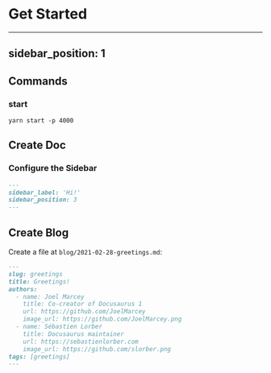 # Get Started

---
sidebar_position: 1
---

## Commands

### start

```
yarn start -p 4000
```

## Create Doc

### Configure the Sidebar


```md title="docs/hello.md" {1-4}
---
sidebar_label: 'Hi!'
sidebar_position: 3
---
```

## Create Blog

Create a file at `blog/2021-02-28-greetings.md`:

```md title="blog/2021-02-28-greetings.md"
---
slug: greetings
title: Greetings!
authors:
  - name: Joel Marcey
    title: Co-creator of Docusaurus 1
    url: https://github.com/JoelMarcey
    image_url: https://github.com/JoelMarcey.png
  - name: Sébastien Lorber
    title: Docusaurus maintainer
    url: https://sebastienlorber.com
    image_url: https://github.com/slorber.png
tags: [greetings]
---